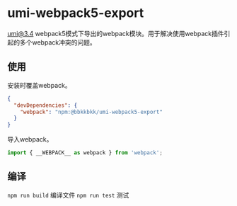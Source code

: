 # umi-webpack5-export

umi@3.4 webpack5模式下导出的webpack模块。用于解决使用webpack插件引起的多个webpack冲突的问题。

## 使用

安装时覆盖webpack。

```json
{
  "devDependencies": {
    "webpack": "npm:@bbkkbkk/umi-webpack5-export"
  }
}
```

导入webpack。

```javascript
import { __WEBPACK__ as webpack } from 'webpack';
```

## 编译

`npm run build` 编译文件
`npm run test` 测试
